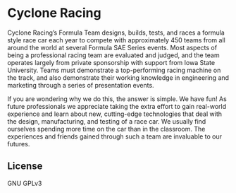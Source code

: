 # Cyclone Racing

Cyclone Racing’s Formula Team designs, builds, tests, and races a formula style race car each year to compete with approximately 450 teams from all around the world at several Formula SAE Series events. Most aspects of being a professional racing team are evaluated and judged, and the team operates largely from private sponsorship with support from Iowa State University. Teams must demonstrate a top-performing racing machine on the track, and also demonstrate their working knowledge in engineering and marketing through a series of presentation events.

If you are wondering why we do this, the answer is simple. We have fun! As future professionals we appreciate taking the extra effort to gain real-world experience and learn about new, cutting-edge technologies that deal with the design, manufacturing, and testing of a race car. We usually find ourselves spending more time on the car than in the classroom. The experiences and friends gained through such a team are invaluable to our futures.

## License

GNU GPLv3
